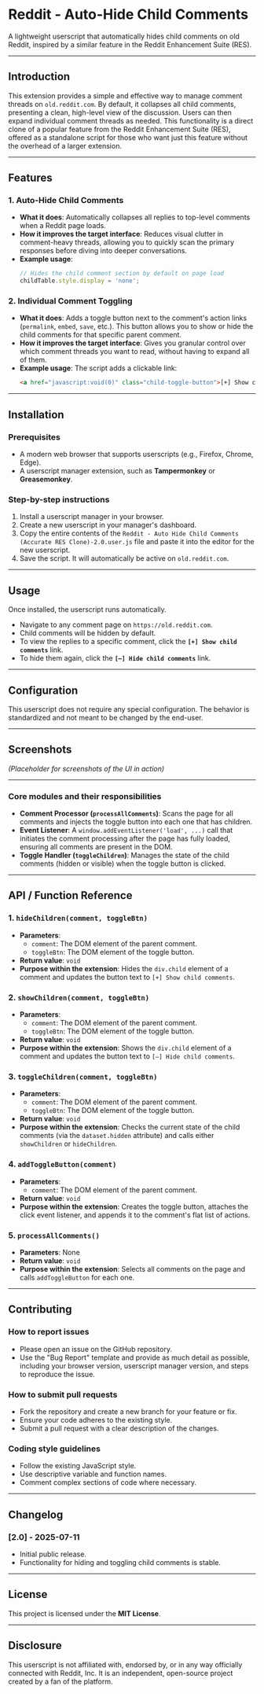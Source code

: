 # Reddit - Auto-Hide Child Comments

A lightweight userscript that automatically hides child comments on old Reddit, inspired by a similar feature in the Reddit Enhancement Suite (RES).

-----

## Introduction

This extension provides a simple and effective way to manage comment threads on `old.reddit.com`. By default, it collapses all child comments, presenting a clean, high-level view of the discussion. Users can then expand individual comment threads as needed. This functionality is a direct clone of a popular feature from the Reddit Enhancement Suite (RES), offered as a standalone script for those who want just this feature without the overhead of a larger extension.

-----

## Features

### 1\. Auto-Hide Child Comments

  * **What it does**: Automatically collapses all replies to top-level comments when a Reddit page loads.
  * **How it improves the target interface**: Reduces visual clutter in comment-heavy threads, allowing you to quickly scan the primary responses before diving into deeper conversations.
  * **Example usage**:
    ```javascript
    // Hides the child comment section by default on page load
    childTable.style.display = 'none';
    ```

### 2\. Individual Comment Toggling

  * **What it does**: Adds a toggle button next to the comment's action links (`permalink`, `embed`, `save`, etc.). This button allows you to show or hide the child comments for that specific parent comment.
  * **How it improves the target interface**: Gives you granular control over which comment threads you want to read, without having to expand all of them.
  * **Example usage**: The script adds a clickable link:
    ```html
    <a href="javascript:void(0)" class="child-toggle-button">[+] Show child comments</a>
    ```

-----

## Installation

### Prerequisites

  * A modern web browser that supports userscripts (e.g., Firefox, Chrome, Edge).
  * A userscript manager extension, such as **Tampermonkey** or **Greasemonkey**.

### Step-by-step instructions

1.  Install a userscript manager in your browser.
2.  Create a new userscript in your manager's dashboard.
3.  Copy the entire contents of the `Reddit - Auto Hide Child Comments (Accurate RES Clone)-2.0.user.js` file and paste it into the editor for the new userscript.
4.  Save the script. It will automatically be active on `old.reddit.com`.

-----

## Usage

Once installed, the userscript runs automatically.

  * Navigate to any comment page on `https://old.reddit.com`.
  * Child comments will be hidden by default.
  * To view the replies to a specific comment, click the **`[+] Show child comments`** link.
  * To hide them again, click the **`[–] Hide child comments`** link.

-----

## Configuration

This userscript does not require any special configuration. The behavior is standardized and not meant to be changed by the end-user.

-----

## Screenshots

*(Placeholder for screenshots of the UI in action)*

-----

### Core modules and their responsibilities

  * **Comment Processor (`processAllComments`)**: Scans the page for all comments and injects the toggle button into each one that has children.
  * **Event Listener**: A `window.addEventListener('load', ...)` call that initiates the comment processing after the page has fully loaded, ensuring all comments are present in the DOM.
  * **Toggle Handler (`toggleChildren`)**: Manages the state of the child comments (hidden or visible) when the toggle button is clicked.

-----

## API / Function Reference

### 1\. `hideChildren(comment, toggleBtn)`

  * **Parameters**:
      * `comment`: The DOM element of the parent comment.
      * `toggleBtn`: The DOM element of the toggle button.
  * **Return value**: `void`
  * **Purpose within the extension**: Hides the `div.child` element of a comment and updates the button text to `[+] Show child comments`.

### 2\. `showChildren(comment, toggleBtn)`

  * **Parameters**:
      * `comment`: The DOM element of the parent comment.
      * `toggleBtn`: The DOM element of the toggle button.
  * **Return value**: `void`
  * **Purpose within the extension**: Shows the `div.child` element of a comment and updates the button text to `[–] Hide child comments`.

### 3\. `toggleChildren(comment, toggleBtn)`

  * **Parameters**:
      * `comment`: The DOM element of the parent comment.
      * `toggleBtn`: The DOM element of the toggle button.
  * **Return value**: `void`
  * **Purpose within the extension**: Checks the current state of the child comments (via the `dataset.hidden` attribute) and calls either `showChildren` or `hideChildren`.

### 4\. `addToggleButton(comment)`

  * **Parameters**:
      * `comment`: The DOM element of the parent comment.
  * **Return value**: `void`
  * **Purpose within the extension**: Creates the toggle button, attaches the click event listener, and appends it to the comment's flat list of actions.

### 5\. `processAllComments()`

  * **Parameters**: None
  * **Return value**: `void`
  * **Purpose within the extension**: Selects all comments on the page and calls `addToggleButton` for each one.

-----

## Contributing

### How to report issues

  * Please open an issue on the GitHub repository.
  * Use the "Bug Report" template and provide as much detail as possible, including your browser version, userscript manager version, and steps to reproduce the issue.

### How to submit pull requests

  * Fork the repository and create a new branch for your feature or fix.
  * Ensure your code adheres to the existing style.
  * Submit a pull request with a clear description of the changes.

### Coding style guidelines

  * Follow the existing JavaScript style.
  * Use descriptive variable and function names.
  * Comment complex sections of code where necessary.

-----

## Changelog

### [2.0] - 2025-07-11

  * Initial public release.
  * Functionality for hiding and toggling child comments is stable.

-----

## License

This project is licensed under the **MIT License**.

-----

## Disclosure

This userscript is not affiliated with, endorsed by, or in any way officially connected with Reddit, Inc. It is an independent, open-source project created by a fan of the platform.
